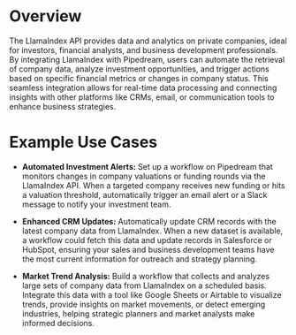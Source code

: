 # Overview

The LlamaIndex API provides data and analytics on private companies, ideal for investors, financial analysts, and business development professionals. By integrating LlamaIndex with Pipedream, users can automate the retrieval of company data, analyze investment opportunities, and trigger actions based on specific financial metrics or changes in company status. This seamless integration allows for real-time data processing and connecting insights with other platforms like CRMs, email, or communication tools to enhance business strategies.

# Example Use Cases

- **Automated Investment Alerts:** Set up a workflow on Pipedream that monitors changes in company valuations or funding rounds via the LlamaIndex API. When a targeted company receives new funding or hits a valuation threshold, automatically trigger an email alert or a Slack message to notify your investment team.

- **Enhanced CRM Updates:** Automatically update CRM records with the latest company data from LlamaIndex. When a new dataset is available, a workflow could fetch this data and update records in Salesforce or HubSpot, ensuring your sales and business development teams have the most current information for outreach and strategy planning.

- **Market Trend Analysis:** Build a workflow that collects and analyzes large sets of company data from LlamaIndex on a scheduled basis. Integrate this data with a tool like Google Sheets or Airtable to visualize trends, provide insights on market movements, or detect emerging industries, helping strategic planners and market analysts make informed decisions.
